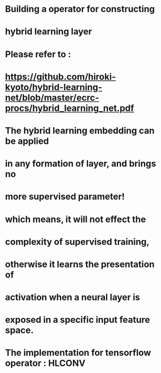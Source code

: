 # Building a operator for constructing 
# hybrid learning layer
# Please refer to : 
# https://github.com/hiroki-kyoto/hybrid-learning-net/blob/master/ecrc-procs/hybrid_learning_net.pdf
# The hybrid learning embedding can be applied
# in any formation of layer, and brings no
# more supervised parameter!
# which means, it will not effect the
# complexity of supervised training,
# otherwise it learns the presentation of
# activation when a neural layer is
# exposed in a specific input feature space.

# The implementation for tensorflow operator : HLCONV

